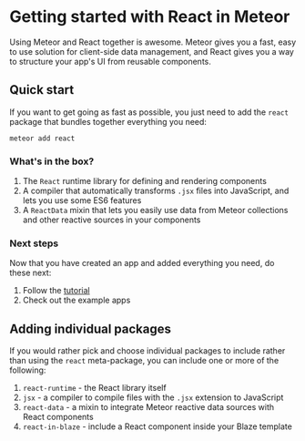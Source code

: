 <h1>Getting started with React in Meteor</h1>

Using Meteor and React together is awesome. Meteor gives you a fast, easy to use solution
for client-side data management, and React gives you a way to structure your app's UI from reusable components.

## Quick start

If you want to get going as fast as possible, you just need to add the `react` package that bundles together everything you need:

```
meteor add react
```

### What's in the box?

1. The `React` runtime library for defining and rendering components
2. A compiler that automatically transforms `.jsx` files into JavaScript, and lets you use some ES6 features
3. A `ReactData` mixin that lets you easily use data from Meteor collections and other reactive sources in your components

### Next steps

Now that you have created an app and added everything you need, do these next:

1. Follow the [tutorial](tutorial.md)
2. Check out the example apps

## Adding individual packages

If you would rather pick and choose individual packages to include rather than using the `react` meta-package, you can include one or more of the following:

1. `react-runtime` - the React library itself
2. `jsx` - a compiler to compile files with the `.jsx` extension to JavaScript
3. `react-data` - a mixin to integrate Meteor reactive data sources with React components
4. `react-in-blaze` - include a React component inside your Blaze template
